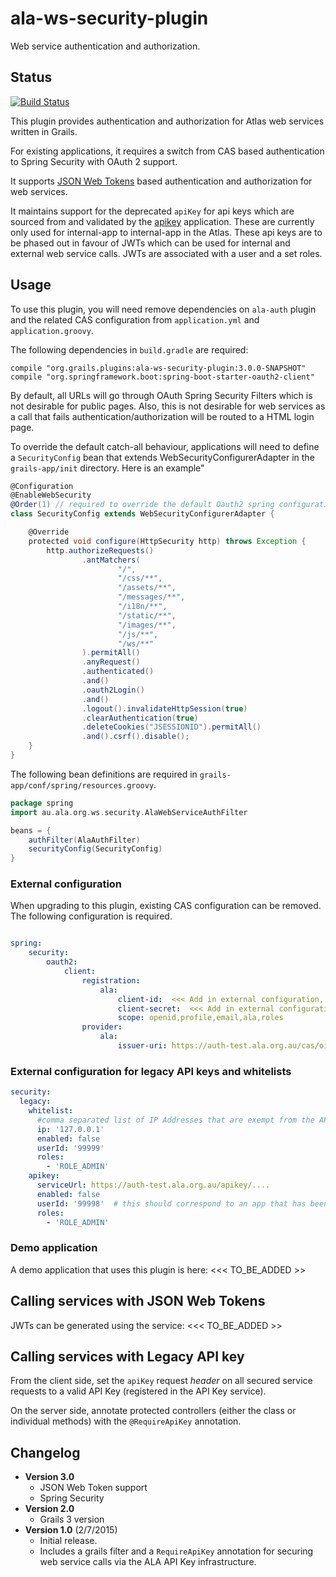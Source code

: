 # ala-ws-security-plugin
Web service authentication and authorization.

## Status
[![Build Status](https://travis-ci.org/AtlasOfLivingAustralia/ala-ws-security-plugin.svg?branch=master)](https://travis-ci.org/AtlasOfLivingAustralia/ala-ws-security-plugin)

This plugin provides authentication and authorization for Atlas web services written in Grails.

For existing applications, it requires a switch from CAS based authentication to Spring Security with OAuth 2 support.

It supports [JSON Web Tokens](https://datatracker.ietf.org/doc/html/rfc7519) based authentication and authorization for web services.

It maintains support for the deprecated `apiKey` for api keys which are sourced from and validated by 
the [apikey](https://github.com/atlasoflivingaustralia/apikey) application. These are currently only 
used for internal-app to internal-app in the Atlas. These api keys are to be phased
out in favour of JWTs which can be used for internal and external web service calls. JWTs are associated 
with a user and a set roles.

## Usage

To use this plugin, you will need remove dependencies on `ala-auth` plugin and the related CAS configuration from
`application.yml` and `application.groovy`. 

The following dependencies in `build.gradle` are required:

```
compile "org.grails.plugins:ala-ws-security-plugin:3.0.0-SNAPSHOT"
compile "org.springframework.boot:spring-boot-starter-oauth2-client"
```

By default, all URLs will go through OAuth Spring Security Filters which is not desirable for public pages.
Also, this is not desirable for web services as a call that fails authentication/authorization will be routed
to a HTML login page.

To override the default catch-all behaviour, applications will need to define
a `SecurityConfig` bean that extends WebSecurityConfigurerAdapter in the `grails-app/init` directory. Here is an example"

```groovy
@Configuration
@EnableWebSecurity
@Order(1) // required to override the default Oauth2 spring configuration
class SecurityConfig extends WebSecurityConfigurerAdapter {

    @Override
    protected void configure(HttpSecurity http) throws Exception {
        http.authorizeRequests()
                .antMatchers(
                        "/",
                        "/css/**",
                        "/assets/**",
                        "/messages/**",
                        "/i18n/**",
                        "/static/**",
                        "/images/**",
                        "/js/**",
                        "/ws/**"
                ).permitAll()
                .anyRequest()
                .authenticated()
                .and()
                .oauth2Login()
                .and()
                .logout().invalidateHttpSession(true)
                .clearAuthentication(true)
                .deleteCookies("JSESSIONID").permitAll()
                .and().csrf().disable();
    }
}
```

The following bean definitions are required in `grails-app/conf/spring/resources.groovy`.

```groovy
package spring
import au.ala.org.ws.security.AlaWebServiceAuthFilter

beans = {
    authFilter(AlaAuthFilter)
    securityConfig(SecurityConfig)
}
```

### External configuration

When upgrading to this plugin, existing CAS configuration can be removed.
The following configuration is required.

```yaml

spring:
    security:
        oauth2:
            client:
                registration:
                    ala:
                        client-id:  <<< Add in external configuration, set by ansible >>>>
                        client-secret:  <<< Add in external configuration, set by ansible >>>>
                        scope: openid,profile,email,ala,roles
                provider:
                    ala:
                        issuer-uri: https://auth-test.ala.org.au/cas/oidc

```

### External configuration for legacy API keys and whitelists

```yaml
security:
  legacy:
    whitelist:
      #comma separated list of IP Addresses that are exempt from the API key security check.
      ip: '127.0.0.1'
      enabled: false
      userId: '99999'
      roles:
        - 'ROLE_ADMIN'
    apikey:
      serviceUrl: https://auth-test.ala.org.au/apikey/....
      enabled: false
      userId: '99998'  # this should correspond to an app that has been registered as a user for the Atlas
      roles:
        - 'ROLE_ADMIN'
```

### Demo application

A demo application that uses this plugin is here: <<< TO_BE_ADDED >>

## Calling services with JSON Web Tokens

JWTs can be generated using the service:  <<< TO_BE_ADDED >>

## Calling services with Legacy API key

From the client side, set the ```apiKey``` request _header_  on all secured service requests to a valid API Key (registered in the API Key service).

On the server side, annotate protected controllers (either the class or individual methods) with the ```@RequireApiKey``` annotation.


## Changelog
- **Version 3.0**
  - JSON Web Token support
  - Spring Security
- **Version 2.0**
  - Grails 3 version
- **Version 1.0** (2/7/2015)
  - Initial release.
  - Includes a grails filter and a ```RequireApiKey``` annotation for securing web service calls via the ALA API Key infrastructure.
